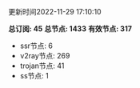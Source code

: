 更新时间2022-11-29 17:10:10

**总订阅: 45**
**总节点: 1433**
**有效节点: 317**
- ssr节点: 6
- v2ray节点: 269
- trojan节点: 41
- ss节点: 1
